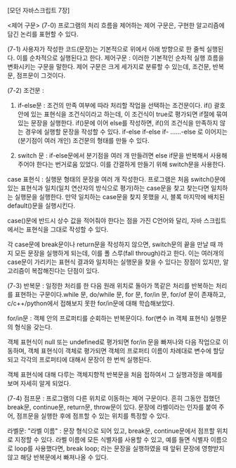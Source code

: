 [모던 자바스크립트 7장]

<제어 구문>
(7-0)
프로그램의 처리 흐름을 제어하는 제어 구문은, 구현한 알고리즘에 담긴 논리를 표현할 수 있다.

(7-1)
사용자가 작성한 코드(문장)는 기본적으로 위에서 아래 방향으로 한 줄씩 실행된다. 이를 순차적으로 실행된다고 한다.
제어구문 : 이러한 기본적인 순차적 실행 흐름을 변화시키는 구문을 말한다. 제어 구문은 크게 세가지로 분류할 수 있는데, 조건문, 반복문, 점프문이 그것이다.


(7-2)
조건문 :
1. if-else문 : 조건의 만족 여부에 따라 처리할 작업을 선택하는 조건문이다.
if() 괄호 안에 있는 표현식을 조건식이라고 하는데, 이 조건식이 true로 평가되면 if절에 묶여있는 문장을 실행한다.
if()문에 이어 else를 작성하면, if()의 조건식을 만족하지 않는 경우에 실행할 문장을 작성할 수 있다.
if-else if-else if- ......-else 로 이어지는(분기점이 여러 개인) 조건문의 형태를 만들 수 있다.

2. switch 문 : if-else문에서 분기점을 여러 개 만들려면 else if문을 반복해서 사용해 주어야 한다는 번거로움 있었다. 이를 간결하게 만들기 위해 switch문을 사용한다.

case 표현식 : 실행문
형태의 문장을 여러 개 작성한다. 프로그램은 처음 switch()문에 있는 표현식과 일치(일치 연산자의 방식으로 평가)하는 case문을 찾고 찾는다면 일치하는 실행문을 실행한다. 만약 일치하는 case문을 찾지 못했을 시, 블록 마지막에 배치된 default()문을 실행시킨다.

case()문에 반드시 상수 값을 적어줘야 한다는 점을 가진 C언어와 달리, 자바 스크립트에서는 표현식을 그대로 작성할 수 있다.

각 case문에 break문이나 return문을 작성하지 않으면, switch문의 끝을 만날 때 까지 모든 문장을 실행하게 되는데, 이를 폴 스루(fall through)라고 한다. 이는 여러개의 case문이 가리키는 표현식 결과와 일치하는 실행문을 찾을 수 있다는 장점이 있지만, 알고리즘이 복잡해진다는 단점이 있다.


(7-3)
반복문 : 
일정한 처리를 한 다음 원래 위치로 돌아가 똑같은 처리를 반복하는 처리를 표현하는 구문이다.while 문, do/while 문, for 문, for/in 문, for/of 문이 존재하고, c/c++/python에서 접해보지 못한 for/in문에 대해 학습해보았다.

for/in문 : 객체 안의 프로퍼티를 순회하는 반복문이다. 
for(변수 in 객체 표현식) 실행문
의 형식을 갖는다.

객체 표현식이 null 또는 undefined로 평가되면 for/in 문을 빠져나와 다음 작업으로 이동하며, 객체 표현식이 객체로 평가되면 객체의 프로퍼티 이름이 차례대로 변수에 할당되고 각각의 프로퍼티에 대해서 문장이 한 번씩 실행된다.

객체 표현식에 대해 다루는 객체지향적 반복문을 처음 접하여서 그 실행과정을 예제를 보며 자세히 알게 되었다.



(7-4)
점프문 :
프로그램의 다른 위치로 이동하는 제어 구문이다. 흔히 그동안 접했던 break문, continue문, return문, throw문이 있다. 문장에 라벨이라는 인자를 붙여 주어, 점프문을 실행한 후에 점프할 수 있는 위치를 특정할 수 있다.

라벨문: "라벨 이름" : 문장
형식으로 되어 있고, break문, continue문에서 점프할 위치로 지정할 수 있다. 라벨 이름에 모든 식별자를 사용할 수 있고, 예를 들면 식별자 이름으로 loop를 사용했다면, break loop; 라는 문장을 실행하였을 때 앞뒤 문장에 영향받지 않고 해당 반복문에서 빠져나올 수 있다.
